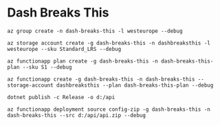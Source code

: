 # Dash Breaks This

`az group create -n dash-breaks-this -l westeurope --debug`

`az storage account create -g dash-breaks-this -n dashbreaksthis -l westeurope --sku Standard_LRS --debug`

`az functionapp plan create -g dash-breaks-this -n dash-breaks-this-plan --sku S1 --debug`

`az functionapp create -g dash-breaks-this -n dash-breaks-this --storage-account dashbreaksthis --plan dash-breaks-this-plan --debug`

`dotnet publish -c Release -o d:/api`

`az functionapp deployment source config-zip -g dash-breaks-this -n dash-breaks-this --src d:/api/api.zip --debug`
